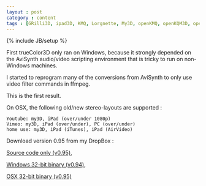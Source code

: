 ```yaml
---
layout : post
category : content
tags : [GRilli3D, ipad3D, KMQ, Lorgnette, My3D, openKMQ, openKQM3D, openMy3D, stereoscopic, Stereoskopie, vimeo, vimeo3D, YouTube3D, YT3D]
---
```

{% include JB/setup %}

First trueColor3D only ran on Windows, because it strongly depended on the AviSynth audio/video 
scripting environment that is tricky to run on non-Windows machines.

I started to reprogram many of the conversions from AviSynth to only use video filter commands 
in ffmpeg.

This is the first result.

On OSX, the following old/new stereo-layouts are supported :

	Youtube: my3D, iPad (over/under 1080p)
	Vimeo: my3D, iPad (over/under), PC (over/under)
	home use: my3D, iPad (iTunes), iPad (AirVideo)

Download version 0.95 from my DropBox : 

  [Source code only (v0.95)](http://dl.dropbox.com/u/7623044/openKMQ/trueColor3D_0_95_src.zip), 

  [Windows 32-bit binary (v0.94)](http://dl.dropbox.com/u/7623044/openKMQ/trueColor3D_0_94_win.zip),

  [OSX 32-bit binary (v0.95)](http://dl.dropbox.com/u/7623044/openKMQ/trueColor3D_0_95_OSX_bin.zip)